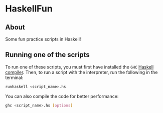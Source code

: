 # HaskellFun

## About
Some fun practice scripts in Haskell!

## Running one of the scripts
To run one of these scripts, you must first have installed the `GHC`
[Haskell compiler](#https://www.haskell.org/ghc/). Then, to run a script with
the interpreter, run the following in the terminal:
```bash
runhaskell <script_name>.hs
```
You can also compile the code for better performance:
```bash
ghc <script_name>.hs [options]
```

